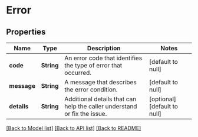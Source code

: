 # Error

## Properties
Name | Type | Description | Notes
------------ | ------------- | ------------- | -------------
**code** | **String** | An error code that identifies the type of error that occurred. | [default to null]
**message** | **String** | A message that describes the error condition. | [default to null]
**details** | **String** | Additional details that can help the caller understand or fix the issue. | [optional] [default to null]

[[Back to Model list]](../README.md#documentation-for-models) [[Back to API list]](../README.md#documentation-for-api-endpoints) [[Back to README]](../README.md)


